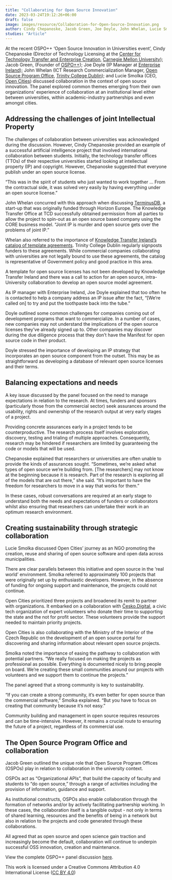 ```yaml
---
title: "Collaborating for Open Source Innovation"
date: 2023-03-24T19:12:26+06:00 
draft: false
image: images/resource/Collaboration-for-Open-Source-Innovation.png
author: Cindy Chepanoske, Jacob Green, Joe Doyle, John Whelan, L﻿ucie Smolka, Clare Dillon, Colleen Maloney, Ciara Flanagan
studies: "Article"
---
```



At the recent OSPO++ ‘Open Source Innovation in Universities event’, Cindy Chepanoske (Director of Technology Licensing at the [Center for Technology Transfer and Enterprise Creation](https://www.cmu.edu/cttec/), [Carnegie Mellon University](https://www.cmu.edu/)); Jacob Green, (Founder of [OSPO++](https://ospoplusplus.org/)); Joe Doyle (IP Manager at [Enterprise Ireland](https://www.enterprise-ireland.com/en/)); John Whelan (ICT Research Commercialization Manager, [Open Source Program Office](https://www.tcd.ie/innovation/OSPO/), [Trinity College Dublin](https://www.tcd.ie/)); and Lucie Smolka (CEO, [Open Cities](https://www.otevrenamesta.cz/)) discussed collaboration in the context of open source innovation. The panel explored common themes emerging from their own organizations’ experience of collaboration at an institutional level either between universities, within academic-industry partnerships and even amongst cities.

## Addressing the challenges of joint Intellectual Property 

The challenges of collaboration between universities was acknowledged during the discussion. However, Cindy Chepanoske provided an example of a successful artificial intelligence project that involved international collaboration between students. Initially, the technology transfer offices (TTOs) of their respective universities started looking at intellectual property (IP) and copyright. However, Chepanoske suggested that everyone publish under an open source license.

“This was in the spirit of students who just wanted to work together … From the contractual side, it was solved very easily by having everything under an open source license.”

John Whelan concurred with this approach when discussing [TerminusDB](https://terminusdb.com/), a start-up that was originally funded through Horizon Europe. The Knowledge Transfer Office at TCD successfully obtained permission from all parties to allow the project to spin-out as an open source based company using the CORE business model. “Joint IP is murder and open source gets over the problems of joint IP.”

Whelan also referred to the importance of [Knowledge Transfer Ireland’s](https://www.knowledgetransferireland.com/) [catalog of template agreements](https://www.knowledgetransferireland.com/Model-Agreements/Catalogue-of-Model-Agreements/). Trinity College Dublin regularly signposts funders to these agreements. While commercial companies collaborating with universities are not legally bound to use these agreements, the catalog is representative of Government policy and good practice in this area. 

A template for open source licenses has not been developed by Knowledge Transfer Ireland and there was a call to action for an open source, intra-University collaboration to develop an open source model agreement.

As IP manager with Enterprise Ireland, Joe Doyle explained that too often he is contacted to help a company address an IP issue after the fact, “[We’re called on] to try and put the toothpaste back into the tube.”

Doyle outlined some common challenges for companies coming out of development programs that want to commercialize. In a number of cases, new companies may not understand the implications of the open source licenses they’ve already signed up to. Other companies may discover during the due diligence process that they don’t have the Manifest for open source code in their product. 

Doyle stressed the importance of developing an IP strategy that incorporates an open source component from the outset. This may be as straightforward as developing a database of relevant open source licenses and their terms.

## Balancing expectations and needs

A key issue discussed by the panel focused on the need to manage expectations in relation to the research. At times, funders and sponsors (particularly those from the commercial sector) seek assurances around the usability, rights and ownership of the research output at very early stages of a project.

Providing concrete assurances early in a project tends to be counterproductive. The research process itself involves exploration, discovery, testing and trialing of multiple approaches. Consequently, research may be hindered if researchers are limited by guaranteeing the code or models that will be used.

Chepanoske explained that researchers or universities are often unable to provide the kinds of assurances sought. “Sometimes, we’re asked what types of open source we’re building from. [The researchers] may not know at the beginning because it is research. Part of the research is exploring all of the models that are out there,” she said. “It’s important to have the freedom for researchers to move in a way that works for them.” 

In these cases, robust conversations are required at an early stage to understand both the needs and expectations of funders or collaborators whilst also ensuring that researchers can undertake their work in an optimum research environment.

## Creating sustainability through strategic collaboration

Lucie Smolka discussed Open Cities’ journey as an NGO promoting the creation, reuse and sharing of open source software and open data across municipalities.

There are clear parallels between this initiative and open source in the ‘real world’ environment. Smolka referred to approximately 100 projects that were originally set up by enthusiastic developers. However, in the absence of funding for ongoing support and maintenance, the projects could not continue. 

Open Cities prioritized three projects and broadened its remit to partner with organizations. It embarked on a collaboration with [Česko.Digital](https://en.cesko.digital/), a civic tech organization of expert volunteers who donate their time to supporting the state and the not for profit sector. These volunteers provide the support needed to maintain priority projects. 

Open Cities is also collaborating with the Ministry of the Interior of the Czech Republic on the development of an open source portal for discovering and sharing information about relevant open source projects.

Smolka noted the importance of easing the pathway to collaboration with potential partners. “We really focused on making the projects as professional as possible. Everything is documented nicely to bring people on board. We’re creating these small communities around our projects with volunteers and we support them to continue the projects.”

The panel agreed that a strong community is key to sustainability.

“If you can create a strong community, it’s even better for open source than the commercial software,” Smolka explained. “But you have to focus on creating that community because it’s not easy.” 

Community building and management in open source requires resources and can be time-intensive. However, it remains a crucial route to ensuring the future of a project, regardless of its commercial use.

## The Open Source Program Office and collaboration

Jacob Green outlined the unique role that Open Source Program Offices (OSPOs) play in relation to collaboration in the university context. 

OSPOs act as “Organizational APIs”, that build the capacity of faculty and students to “do open source,” through a range of activities including the provision of information, guidance and support. 

As institutional constructs, OSPOs also enable collaboration through the formation of networks and/or by actively facilitating partnership working. In these cases, the collaboration itself is a tangible output - not only in terms of shared learning, resources and the benefits of being in a network but also in relation to the projects and code generated through these collaborations.

All agreed that as open source and open science gain traction and increasingly become the default, collaboration will continue to underpin successful OSS innovation, creation and maintenance.

View the complete OSPO++ panel discussion [here](https://www.youtube.com/watch?v=GN5u4byOVFQ&ab_channel=OSPOPlusPlus).

This work is licensed under a Creative Commons Attribution 4.0 International License ([CC BY 4.0](https://creativecommons.org/licenses/by/4.0/))